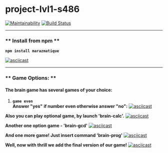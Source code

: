 # project-lvl1-s486
[![Maintainability](https://api.codeclimate.com/v1/badges/90a359c7ecb6c2bde7ef/maintainability)](https://codeclimate.com/github/marazmatique/project-lvl1-s486/maintainability)
[![Build Status](https://travis-ci.com/marazmatique/project-lvl1-s486.svg?branch=master)](https://travis-ci.com/marazmatique/project-lvl1-s486)

___
### ** Install from npm **
**`npm install marazmatique`**

[![asciicast](https://asciinema.org/a/MPt0QWzQyEhxfOuB63nA9U0Bl.svg)](https://asciinema.org/a/MPt0QWzQyEhxfOuB63nA9U0Bl)  
___

### ** Game Options: **  
#### The brain game has several games of your choice:

1. **`game even`**  
**Answer "yes" if number even otherwise answer "no":**
[![asciicast](https://asciinema.org/a/fEvhA0BzvW1Sfk9Ln2JjCDj5O.svg)](https://asciinema.org/a/fEvhA0BzvW1Sfk9Ln2JjCDj5O)

**Also you can play optional game, by launch 'brain-calc'.**
[![asciicast](https://asciinema.org/a/cx19lPfxPUeF7fVdiAhRoaEvS.svg)](https://asciinema.org/a/cx19lPfxPUeF7fVdiAhRoaEvS)

**Another one option game - 'brain-gcd'**
[![asciicast](https://asciinema.org/a/hE37HNWUbtKGyyEoCAT1XuKH2.svg)](https://asciinema.org/a/hE37HNWUbtKGyyEoCAT1XuKH2)

**And one more game! Just insert command 'brain-prog'**
[![asciicast](https://asciinema.org/a/3W3az7CmIkzm392KpVb6GV86U.svg)](https://asciinema.org/a/3W3az7CmIkzm392KpVb6GV86U)

**Well, now with thrill we add the final version of our game!**
[![asciicast](https://asciinema.org/a/kQgb1KSyqbs0WUPXvmZGbHUHI.svg)](https://asciinema.org/a/kQgb1KSyqbs0WUPXvmZGbHUHI)